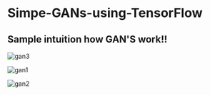 # Simpe-GANs-using-TensorFlow

## Sample intuition how GAN'S work!!


![gan3](https://user-images.githubusercontent.com/51853466/89400572-b77ccc00-d731-11ea-812a-fadab3123ffc.PNG)

![gan1](https://user-images.githubusercontent.com/51853466/89400670-daa77b80-d731-11ea-9cc8-b0e038e90478.PNG)

![gan2](https://user-images.githubusercontent.com/51853466/89400763-f743b380-d731-11ea-98b6-282e89f2008a.PNG)

